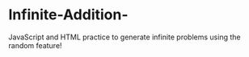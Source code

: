 # Infinite-Addition-
JavaScript and HTML practice to generate infinite problems using the random feature! 

